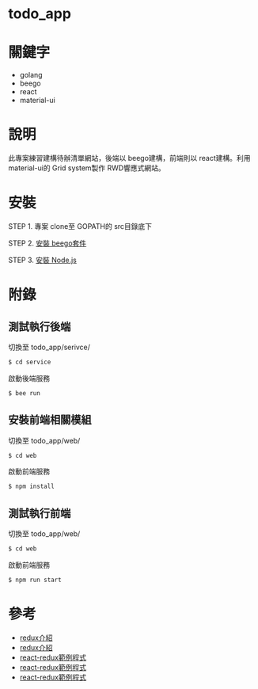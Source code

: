 # todo_app

# 關鍵字

- golang
- beego
- react
- material-ui

# 說明

此專案練習建構待辦清單網站，後端以 beego建構，前端則以 react建構。利用 material-ui的 Grid system製作 RWD響應式網站。

# 安裝

STEP 1. 專案 clone至 GOPATH的 src目錄底下

STEP 2. [安裝 beego套件](https://beego.me/)

STEP 3. [安裝 Node.js](https://nodejs.org/en/)

# 附錄

## 測試執行後端
切換至 todo_app/serivce/
```sh
$ cd service
```

啟動後端服務
```sh
$ bee run
```

## 安裝前端相關模組
切換至 todo_app/web/
```sh
$ cd web
```

啟動前端服務
```sh
$ npm install
```


## 測試執行前端
切換至 todo_app/web/
```sh
$ cd web
```

啟動前端服務
```sh
$ npm run start
```


# 參考
- [redux介紹](http://taobaofed.org/blog/2016/08/18/react-redux-connect/)
- [redux介紹](http://www.superbug.me/2018/02/06/react-redux-tutorial-for-beginners-learning-redux-in-2018/)
- [react-redux範例程式](https://github.com/xnng/react-redux-practice/tree/master/react-redux)
- [react-redux範例程式](https://github.com/lya79/todo_app/tree/master/react-redux-app)
- [react-redux範例程式](https://github.com/lya79/todo_app/tree/master/react-redux-app-v2)
